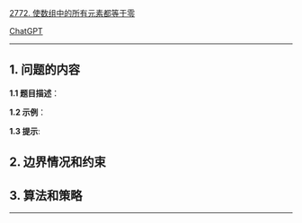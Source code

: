 [2772. 使数组中的所有元素都等于零](https://leetcode.cn/problems/apply-operations-to-make-all-array-elements-equal-to-zero)

[ChatGPT](chat.openai.com)

---

## 1. 问题的内容
**1.1 题目描述**：

**1.2 示例**：

**1.3 提示**:

## 2. 边界情况和约束


## 3. 算法和策略

---

